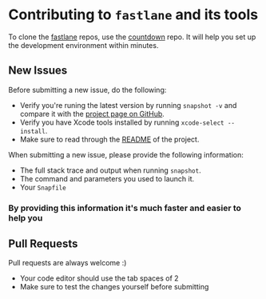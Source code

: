 # Contributing to `fastlane` and its tools

To clone the [fastlane](https://fastlane.tools) repos, use the [countdown](https://github.com/fastlane/countdown) repo. It will help you set up the development environment within minutes.

## New Issues

Before submitting a new issue, do the following:

- Verify you're runing the latest version by running `snapshot -v` and compare it with the [project page on GitHub](https://github.com/KrauseFx/snapshot).
- Verify you have Xcode tools installed by running `xcode-select --install`.
- Make sure to read through the [README](https://github.com/KrauseFx/snapshot) of the project.


When submitting a new issue, please provide the following information:

- The full stack trace and output when running `snapshot`.
- The command and parameters you used to launch it.
- Your `Snapfile`

### By providing this information it's much faster and easier to help you


## Pull Requests

Pull requests are always welcome :) 

- Your code editor should use the tab spaces of 2
- Make sure to test the changes yourself before submitting
